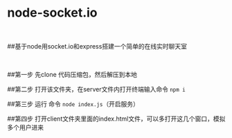 # node-socket.io

<br>

##基于node用socket.io和express搭建一个简单的在线实时聊天室

<br>

##第一步 先clone 代码压缩包，然后解压到本地
<br>

##第二步 打开该文件夹，在server文件内打开终端输入命令 `npm i`
<br>

##第三步 运行 命令 `node index.js`（开启服务）
<br>

##第四步 打开client文件夹里面的index.html文件，可以多打开这几个窗口，模拟多个用户进来
